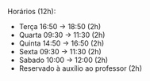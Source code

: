 Horários (12h):
- Terça 16:50 -> 18:50 (2h)
- Quarta 09:30 -> 11:30 (2h)
- Quinta 14:50 -> 16:50 (2h)
- Sexta 09:30 -> 11:30 (2h)
- Sabado 10:00 -> 12:00 (2h)
- Reservado à auxílio ao professor (2h)

